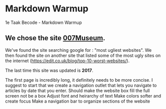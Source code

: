 
# Markdown Warmup
1e Taak Becode - Markdown Warmup


## We chose the site [007Museum](007museum.com).

We've found the site searching google for : "most ugliest websites". We then found the site on another site that listed 
some of the most ugly sites on the internet (https://edit.co.uk/blog/top-10-worst-websites/). 

The last time this site was updated is **2017**. 

The first page is incredibly long, it definitely needs to be more concise. I suggest to start that we create a navigation outlet that lets you navigate to articles by date that you enter.
Should make the website box fill the full screen not be a box
Adjust font and heirarchy of text
Make colors softer and create focus
Make a navigation bar to organize sections of the website

